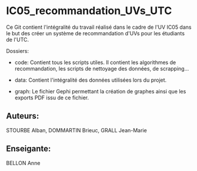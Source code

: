 # IC05_recommandation_UVs_UTC
 Ce Git contient l'intégralité du travail réalisé dans le cadre de l'UV IC05 dans le but des créer un système de recommandation d'UVs pour les étudiants de l'UTC.

Dossiers:
* code: Contient tous les scripts utiles. Il contient les algorithmes de recommandation, les scripts de nettoyage des données, de scrapping...

* data: Contient l'intégralité des données utilisées lors du projet.

* graph: Le fichier Gephi permettant la création de graphes ainsi que les exports PDF issu de ce fichier.

## Auteurs:
STOURBE Alban, DOMMARTIN Brieuc, GRALL Jean-Marie

## Enseigante:
BELLON Anne
